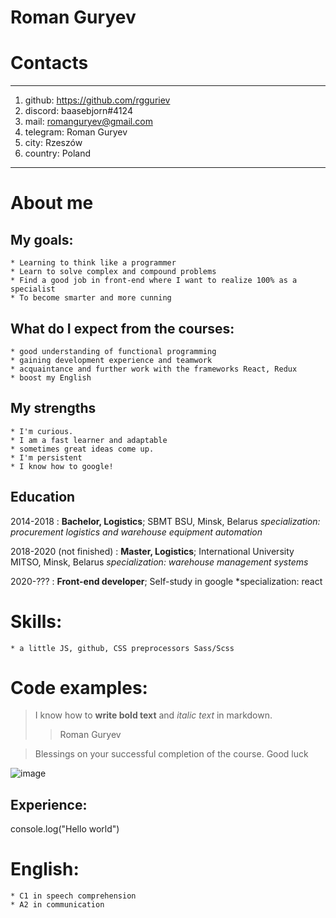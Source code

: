 # Roman Guryev

# Contacts
-----------------------     -----------------------
1. github: https://github.com/rgguriev
2. discord: baasebjorn#4124
3. mail: <romanguryev@gmail.com>
4. telegram: Roman Guryev
5. city: Rzeszów
6. country: Poland
-----------------------     -----------------------

# About me

## My goals:
    * Learning to think like a programmer
    * Learn to solve complex and compound problems
    * Find a good job in front-end where I want to realize 100% as a specialist
    * To become smarter and more cunning

## What do I expect from the courses:
    * good understanding of functional programming
    * gaining development experience and teamwork
    * acquaintance and further work with the frameworks React, Redux
    * boost my English

## My strengths
    * I'm curious.
    * I am a fast learner and adaptable
    * sometimes great ideas come up.
    * I'm persistent
    * I know how to google!

## Education

2014-2018
:    **Bachelor, Logistics**; SBMT BSU, Minsk, Belarus
     *specialization: procurement logistics and warehouse equipment automation*

2018-2020 (not finished)
:    **Master, Logistics**; International University MITSO, Minsk, Belarus
     *specialization: warehouse management systems*

2020-???
:    **Front-end developer**; Self-study in google
     *specialization: react
     
# Skills:
    * a little JS, github, CSS preprocessors Sass/Scss

# Code examples:

>I know how to **write bold text** and *italic text* in markdown.
>> Roman Guryev

>Blessings on your successful completion of the course. Good luck

![image](https://user-images.githubusercontent.com/60221719/109435469-aa0b9400-7a2b-11eb-956e-fd28b511ed8d.png)


## Experience:

console.log("Hello world")


# English:
    * C1 in speech comprehension
    * A2 in communication


